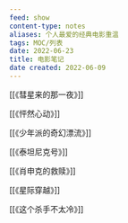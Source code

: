 ```yaml
---
feed: show
content-type: notes
aliases: 个人最爱的经典电影重温
tags: MOC/列表
date: 2022-06-23
title: 电影笔记
date created: 2022-06-09
---
```


[[《彗星来的那一夜》]]

[[《怦然心动》]]

[[《少年派的奇幻漂流》]]

[[《泰坦尼克号》]]

[[《肖申克的救赎》]]

[[《星际穿越》]]

[[《这个杀手不太冷》]]





